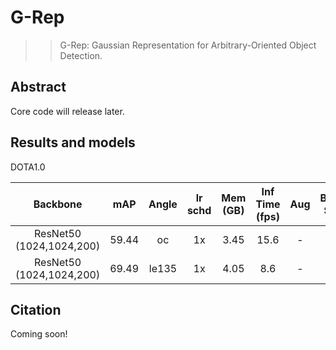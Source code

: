 # G-Rep

> > G-Rep: Gaussian Representation for Arbitrary-Oriented Object Detection.

<!-- [ALGORITHM] -->

## Abstract

Core code will release later.

## Results and models

DOTA1.0

|         Backbone         |  mAP  | Angle | lr schd | Mem (GB) | Inf Time (fps) | Aug | Batch Size |                                                 Configs                                                  |                                                                                                                                                                    Download                                                                                                                                                                    |
| :----------------------: | :---: | :---: | :-----: | :------: | :------------: | :-: | :--------: | :------------------------------------------------------------------------------------------------------: | :--------------------------------------------------------------------------------------------------------------------------------------------------------------------------------------------------------------------------------------------------------------------------------------------------------------------------------------------: |
| ResNet50 (1024,1024,200) | 59.44 |  oc   |   1x    |   3.45   |      15.6      |  -  |     2      | [rotated-reppoints-qbox_r50_fpn_1x_dota](../rotated_reppoints/rotated-reppoints-qbox_r50_fpn_1x_dota.py) | [model](https://download.openmmlab.com/mmrotate/v0.1.0/rotated_reppoints/rotated_reppoints_r50_fpn_1x_dota_oc/rotated_reppoints_r50_fpn_1x_dota_oc-d38ce217.pth) \| [log](https://download.openmmlab.com/mmrotate/v0.1.0/rotated_reppoints/rotated_reppoints_r50_fpn_1x_dota_oc/rotated_reppoints_r50_fpn_1x_dota_oc_20220205_145010.log.json) |
| ResNet50 (1024,1024,200) | 69.49 | le135 |   1x    |   4.05   |      8.6       |  -  |     2      |               [g_reppoints_r50_fpn_1x_dota_le135](./g_reppoints_r50_fpn_1x_dota_le135.py)                |             [model](https://download.openmmlab.com/mmrotate/v0.1.0/g_reppoints/g_reppoints_r50_fpn_1x_dota_le135/g_reppoints_r50_fpn_1x_dota_le135-b840eed7.pth) \| [log](https://download.openmmlab.com/mmrotate/v0.1.0/g_reppoints/g_reppoints_r50_fpn_1x_dota_le135/g_reppoints_r50_fpn_1x_dota_le135_20220202_233631.log.json)             |

## Citation

Coming soon!
